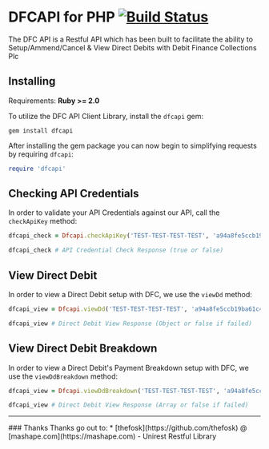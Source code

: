 # DFCAPI for PHP [![Build Status](https://api.travis-ci.org/dfcplc/dfcapi-ruby.png)](https://travis-ci.org/dfcplc/dfcapi-ruby)

The DFC API is a Restful API which has been built to facilitate the ability to Setup/Ammend/Cancel & View Direct Debits with Debit Finance Collections Plc

## Installing

Requirements: **Ruby >= 2.0**

To utilize the DFC API Client Library, install the `dfcapi` gem:

```
gem install dfcapi
```

After installing the gem package you can now begin to simplifying requests by requiring `dfcapi`:

```ruby
require 'dfcapi'
```

## Checking API Credentials

In order to validate your API Credentials against our API, call the `checkApiKey` method:

```ruby
dfcapi_check = Dfcapi.checkApiKey('TEST-TEST-TEST-TEST', 'a94a8fe5ccb19ba61c4c0873d391e987982fbbd3')

dfcapi_check # API Credential Check Response (true or false)
```

## View Direct Debit

In order to view a Direct Debit setup with DFC, we use the `viewDd` method:

```ruby
dfcapi_view = Dfcapi.viewDd('TEST-TEST-TEST-TEST', 'a94a8fe5ccb19ba61c4c0873d391e987982fbbd3', '000101AA0001')

dfcapi_view # Direct Debit View Response (Object or false if failed)
```

## View Direct Debit Breakdown

In order to view a Direct Debit's Payment Breakdown setup with DFC, we use the `viewDdBreakdown` method:

```ruby
dfcapi_view = Dfcapi.viewDdBreakdown('TEST-TEST-TEST-TEST', 'a94a8fe5ccb19ba61c4c0873d391e987982fbbd3', '000101AA0001')

dfcapi_view # Direct Debit View Response (Array or false if failed)
```

<hr>
### Thanks
Thanks go out to:
* [thefosk](https://github.com/thefosk) @ [mashape.com](https://mashape.com) - Unirest Restful Library
